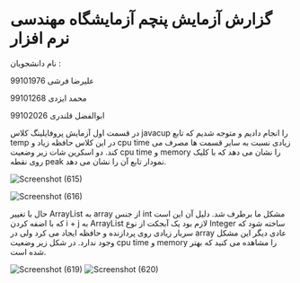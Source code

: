 # گزارش آزمایش پنچم آزمایشگاه مهندسی نرم افزار
نام دانشجویان :

علیرضا فرشی  99101976

محمد ایزدی   99101268

ابوالفضل قلندری  99102026

در قسمت اول آزمایش پروفایلینگ کلاس javacup را انجام دادیم و متوجه شدیم که تابع temp در این کلاس حافظه زیاد و cpu time زیادی نسبت به سایر قسمت ها مصرف می کند. دو اسکرین شات زیر وضعیت cpu time و memory را نشان می دهد که با کلیک روی نقطه peak نمودار تابع آن را نشان می دهد.

![Screenshot (615)](https://github.com/user-attachments/assets/9d12dab7-71cc-44cc-9ea1-35c12dca3784)

![Screenshot (616)](https://github.com/user-attachments/assets/87f32e08-f3dc-4b5d-b270-84f4273f95a6)

حال با تغییر ArrayList به array از جنس int مشکل ما برطرف شد. دلیل آن این است که با اضفه کردن i + j به ArrayList لازم بود یک آبجکت از نوع Integer ساخته شود که سربار زیادی روی پردازنده و حافظه ایجاد می کرد ولی در array عادی دیگر این مشکل وجود ندارد. در شکل زیر وضعیت cpu time و memory را مشاهده می کنید که بهتر شده است.

![Screenshot (619)](https://github.com/user-attachments/assets/c752e555-d4d6-4c6c-9fef-e5c6ad50822f)
![Screenshot (620)](https://github.com/user-attachments/assets/157ce165-f2f6-4b38-87de-388d982f7fa7)

